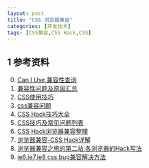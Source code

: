 ```yaml
---
layout: post
title: "CSS 浏览器兼容"
categories: [开发技术]
tags: [CSS兼容,CSS Hack,CSS]
---
```








## 1 参考资料
0. [Can I Use,兼容性查询][9]
1. [兼容性问题及原因汇总][10]
0. [CSS使用技巧][1]
1. [css兼容问题][2]
2. [CSS Hack技巧大全][3]
3. [CSS技巧及常见问题列表][4]
4. [CSS Hack浏览器兼容整理][5]
5. [浏览器兼容-CSS Hack详解][6]
6. [浏览器兼容之旅的第二站:各浏览器的Hack写法][7]
7. [ie6,ie7,ie8 css bug兼容解决方法][8]


[1]: http://www.ruanyifeng.com/blog/2010/03/css_cookbook.html "CSS使用技巧"
[2]: http://www.cnblogs.com/lovening/archive/2010/08/06/1793829.html "css兼容问题"
[3]: http://www.duitang.com/static/csshack.html "CSS Hack技巧大全"
[4]: http://bbs.blueidea.com/thread-2754241-1-1.html "CSS技巧及常见问题列表"
[5]: http://www.cnblogs.com/meiqunfeng/archive/2009/10/23/1588678.html "CSS Hack浏览器兼容整理"
[6]: http://tid.tenpay.com/?p=422 "浏览器兼容-CSS Hack详解"
[7]: http://www.w3cplus.com/css/create-css-browers-hacks "浏览器兼容之旅的第二站:各浏览器的Hack写法"
[8]: http://blog.feshine.net/technology/785.html "ie6,ie7,ie8 css bug兼容解决方法"
[9]: http://caniuse.com/ "Can I Use,兼容性查询" 
[10]: http://w3help.org/zh-cn/causes/ "兼容性问题及原因汇总"